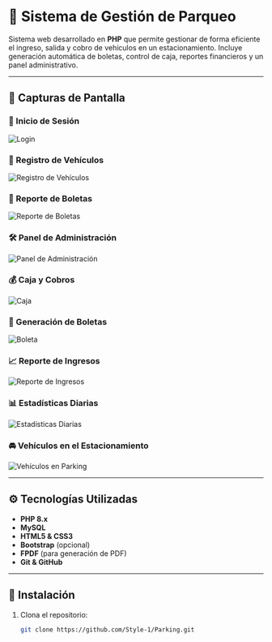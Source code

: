 # 🚗 Sistema de Gestión de Parqueo

Sistema web desarrollado en **PHP** que permite gestionar de forma eficiente el ingreso, salida y cobro de vehículos en un estacionamiento. Incluye generación automática de boletas, control de caja, reportes financieros y un panel administrativo.

---

## 📸 Capturas de Pantalla

### 🔐 Inicio de Sesión
![Login](img/login.png)

### 📝 Registro de Vehículos
![Registro de Vehículos](img/registro.png)

### 📄 Reporte de Boletas
![Reporte de Boletas](img/reporte%20-%20boletas.png)

### 🛠️ Panel de Administración
![Panel de Administración](img/panel-administracion.png)

### 💰 Caja y Cobros
![Caja](img/caja.png)

### 🧾 Generación de Boletas
![Boleta](img/boleta.png)

### 📈 Reporte de Ingresos
![Reporte de Ingresos](img/reporte%20-%20ingresos.png)

### 📊 Estadísticas Diarias
![Estadísticas Diarias](img/estadisticas%20por%20dia.png)

### 🚘 Vehículos en el Estacionamiento
![Vehículos en Parking](img/reporte-de-vehiculos-%20en-parking.png)

---

## ⚙️ Tecnologías Utilizadas

- **PHP 8.x**
- **MySQL**
- **HTML5 & CSS3**
- **Bootstrap** (opcional)
- **FPDF** (para generación de PDF)
- **Git & GitHub**

---

## 🚀 Instalación

1. Clona el repositorio:

   ```bash
   git clone https://github.com/Style-1/Parking.git
